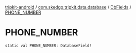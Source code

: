 [tripkit-android](../../index.md) / [com.skedgo.tripkit.data.database](../index.md) / [DbFields](index.md) / [PHONE_NUMBER](./-p-h-o-n-e_-n-u-m-b-e-r.md)

# PHONE_NUMBER

`static val PHONE_NUMBER: DatabaseField!`